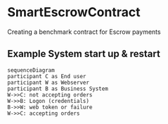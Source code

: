# SmartEscrowContract
Creating a benchmark contract for Escrow payments

## Example System start up & restart
```mermaid
sequenceDiagram 
participant C as End user 
participant W as Webserver 
participant B as Business System 
W->>C: not accepting orders
W->>B: Logon (credentials) 
B->>W: web token or failure
W->>C: accepting orders
```
